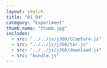 ```yaml
---
layout: sketch
title: "01_04"
category: "Experiment"
thumb_name: "thumb.jpg"
includes:
  - src: "../../js/j360/CCapture.js"
  - src: "../../js/j360/tar.js"
  - src: "../../js/j360/download.js"
  - src: "bundle.js"
---
```

